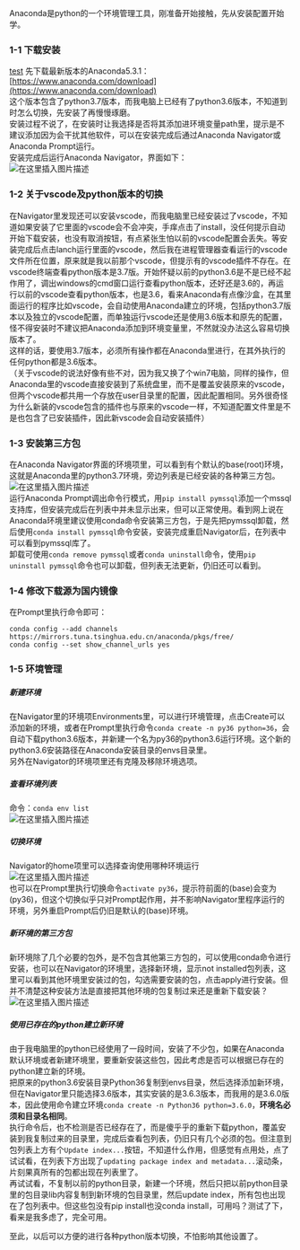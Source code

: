 Anaconda是python的一个环境管理工具，刚准备开始接触，先从安装配置开始学。

### 1-1 <span id='1-1'>下载安装</span>
[test](#abc)
先下载最新版本的Anaconda5.3.1：[https://www.anaconda.com/download](https://www.anaconda.com/download)  
这个版本包含了python3.7版本，而我电脑上已经有了python3.6版本，不知道到时怎么切换，先安装了再慢慢琢磨。  
安装过程不说了，在安装时让我选择是否将其添加进环境变量path里，提示是不建议添加因为会干扰其他软件，可以在安装完成后通过Anaconda Navigator或Anaconda Prompt运行。  
安装完成后运行Anaconda Navigator，界面如下：  
![在这里插入图片描述](https://img-blog.csdnimg.cn/20181122205328233.png?x-oss-process=image/watermark,type_ZmFuZ3poZW5naGVpdGk,shadow_10,text_aHR0cHM6Ly9ibG9nLmNzZG4ubmV0L2pld2VseQ==,size_16,color_FFFFFF,t_70)

### 1-2 <span id='1-2'>关于vscode及python版本的切换</span>

在Navigator里发现还可以安装vscode，而我电脑里已经安装过了vscode，不知道如果安装了它里面的vscode会不会冲突，手痒点击了install，没任何提示自动开始下载安装，也没有取消按钮，有点紧张生怕以前的vscode配置会丢失。等安装完成后点击lanch运行里面的vscode，然后我在进程管理器查看运行的vscode文件所在位置，原来就是我以前那个vscode，但提示有的vscode插件不存在。在vscode终端查看python版本是3.7版。开始怀疑以前的python3.6是不是已经不起作用了，调出windows的cmd窗口运行查看python版本，还好还是3.6的，再运行以前的vscode查看python版本，也是3.6，看来Anaconda有点像沙盒，在其里面运行的程序比如vscode，会自动使用Anaconda建立的环境，包括python3.7版本以及独立的vscode配置，而单独运行vscode还是使用3.6版本和原先的配置，怪不得安装时不建议把Anaconda添加到环境变量里，不然就没办法这么容易切换版本了。  
这样的话，要使用3.7版本，必须所有操作都在Anaconda里进行，在其外执行的任何python都是3.6版本。  
（关于vscode的说法好像有些不对，因为我又换了个win7电脑，同样的操作，但Anaconda里的vscode直接安装到了系统盘里，而不是覆盖安装原来的vscode，但两个vscode都共用一个存放在user目录里的配置，因此配置相同。另外很奇怪为什么新装的vscode包含的插件也与原来的vscode一样，不知道配置文件里是不是也包含了已安装插件，因此新vscode会自动安装插件）

### 1-3 <span id='1-3'>安装第三方包</span>

在Anaconda Navigator界面的环境项里，可以看到有个默认的base\(root\)环境，这就是Anaconda里的python3.7环境，旁边列表是已经安装的各种第三方包。  
![在这里插入图片描述](https://img-blog.csdnimg.cn/20181122214446223.png?x-oss-process=image/watermark,type_ZmFuZ3poZW5naGVpdGk,shadow_10,text_aHR0cHM6Ly9ibG9nLmNzZG4ubmV0L2pld2VseQ==,size_16,color_FFFFFF,t_70)  
运行Anaconda Prompt调出命令行模式，用`pip install pymssql`添加一个mssql支持库，但安装完成后在列表中并未显示出来，但可以正常使用。看到网上说在Anaconda环境里建议使用conda命令安装第三方包，于是先把pymssql卸载，然后使用`conda install pymssql`命令安装，安装完成重启Navigator后，在列表中可以看到pymssql库了。  
卸载可使用`conda remove pymssql`或者`conda uninstall`命令，使用`pip uninstall pymssql`命令也可以卸载，但列表无法更新，仍旧还可以看到。

### 1-4 <span id='1-4'>修改下载源为国内镜像</span>

在Prompt里执行命令即可：

```
conda config --add channels https://mirrors.tuna.tsinghua.edu.cn/anaconda/pkgs/free/
conda config --set show_channel_urls yes
```

### <span id='abc'>1-5 环境管理</span>



##### 新建环境

在Navigator里的环境项Environments里，可以进行环境管理，点击Create可以添加新的环境，或者在Prompt里执行命令`conda create -n py36 python=36`，会自动下载python3.6版本，并新建一个名为py36的python3.6运行环境。这个新的python3.6安装路径在Anaconda安装目录的envs目录里。  
另外在Navigator的环境项里还有克隆及移除环境选项。

##### 查看环境列表

命令：`conda env list`  
![在这里插入图片描述](https://img-blog.csdnimg.cn/20181122220212472.png)

##### 切换环境

Navigator的home项里可以选择查询使用哪种环境运行  
![在这里插入图片描述](https://img-blog.csdnimg.cn/20181122220950261.png?x-oss-process=image/watermark,type_ZmFuZ3poZW5naGVpdGk,shadow_10,text_aHR0cHM6Ly9ibG9nLmNzZG4ubmV0L2pld2VseQ==,size_16,color_FFFFFF,t_70)  
也可以在Prompt里执行切换命令`activate py36`，提示符前面的\(base\)会变为\(py36\)，但这个切换似乎只对Prompt起作用，并不影响Navigator里程序运行的环境，另外重启Prompt后仍旧是默认的\(base\)环境。

##### 新环境的第三方包

新环境除了几个必要的包外，是不包含其他第三方包的，可以使用conda命令进行安装，也可以在Navigator的环境里，选择新环境，显示not installed包列表，这里可以看到其他环境里安装过的包，勾选需要安装的包，点击apply进行安装。但并不清楚这种安装方法是直接把其他环境的包复制过来还是重新下载安装？  
![在这里插入图片描述](https://img-blog.csdnimg.cn/20181122222309591.png?x-oss-process=image/watermark,type_ZmFuZ3poZW5naGVpdGk,shadow_10,text_aHR0cHM6Ly9ibG9nLmNzZG4ubmV0L2pld2VseQ==,size_16,color_FFFFFF,t_70)

##### 使用已存在的python建立新环境

由于我电脑里的python已经使用了一段时间，安装了不少包，如果在Anaconda默认环境或者新建环境里，要重新安装这些包，因此考虑是否可以根据已存在的python建立新的环境。  
把原来的python3.6安装目录Python36复制到envs目录，然后选择添加新环境，但在Navigator里只能选择3.6版本，其实安装的是3.6.3版本，而我用的是3.6.0版本，因此使用命令建立环境`conda create -n Python36 python=3.6.0`，**环境名必须和目录名相同**。  
执行命令后，也不检测是否已经存在了，而是傻乎乎的重新下载python，覆盖安装到我复制过来的目录里，完成后查看包列表，仍旧只有几个必须的包。但注意到包列表上方有个`Update index...`按钮，不知道什么作用，但感觉有点用处，点了试试看，在列表下方出现了`updating package index and metadata...`滚动条，片刻果真所有的包都出现在列表里了。  
再试试看，不复制以前的python目录，新建一个环境，然后只把以前python目录里的包目录lib内容复制到新环境的包目录里，然后update index，所有包也出现在了包列表中。但这些包没有pip install也没conda install，可用吗？测试了下，看来是我多虑了，完全可用。

至此，以后可以方便的进行各种python版本切换，不怕影响其他设置了。

